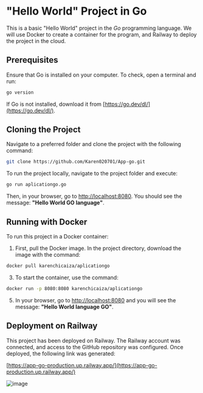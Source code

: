 # "Hello World" Project in Go

This is a basic "Hello World" project in the *Go* programming language. We will use Docker to create a container for the program, and Railway to deploy the project in the cloud.

## Prerequisites

Ensure that Go is installed on your computer. To check, open a terminal and run:

```bash 
go version
```

If Go is not installed, download it from [https://go.dev/dl/](https://go.dev/dl/).

## Cloning the Project

Navigate to a preferred folder and clone the project with the following command:

```bash
git clone https://github.com/Karen020701/App-go.git
```

To run the project locally, navigate to the project folder and execute:

```bash
go run aplicationgo.go
```

Then, in your browser, go to [http://localhost:8080](http://localhost:8080). You should see the message: **"Hello World GO language"**.

## Running with Docker

To run this project in a Docker container:

1. First, pull the Docker image. In the project directory, download the image with the command:

```bash
docker pull karenchicaiza/aplicationgo
```

3. To start the container, use the command:

```bash
docker run -p 8080:8080 karenchicaiza/aplicationgo
```

5. In your browser, go to [http://localhost:8080](http://localhost:8080) and you will see the message: **"Hello World language GO"**.

## Deployment on Railway

This project has been deployed on Railway. The Railway account was connected, and access to the GitHub repository was configured. Once deployed, the following link was generated:

[https://app-go-production.up.railway.app/](https://app-go-production.up.railway.app/)

![image](https://github.com/user-attachments/assets/e383460b-4a91-4c58-91c7-17d242ddd075)
